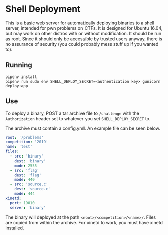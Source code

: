 # Shell Deployment
This is a basic web server for automatically deploying binaries to a shell server, intended for pwn problems on CTFs. It is designed for Ubuntu 16.04, but may work on other distros with or without modification. It should be run as root. Since it should only be accessible by trusted users anyway, there is no assurance of security (you could probably mess stuff up if you wanted to).

## Running
```
pipenv install
pipenv run sudo env SHELL_DEPLOY_SECRET=<authentication key> gunicorn deploy:app
```

## Use
To deploy a binary, POST a tar archive file to `/challenge` with the `Authorization` header set to whatever you set `SHELL_DEPLOY_SECRET` to.

The archive must contain a config.yml. An example file can be seen below.

```yaml
root: '/problems'
competition: '2019'
name: 'test'
files:
  - src: 'binary'
    dest: 'binary'
    mode: 2555
  - src: 'flag'
    dest: 'flag'
    mode: 440
  - src: 'source.c'
    dest: 'source.c'
    mode: 444
xinetd:
  port: 19010
  server: 'binary'
```

The binary will deployed at the path `<root>/<competition>/<name>/`. Files are copied from within the archive. For xinetd to work, you must have xinetd installed.